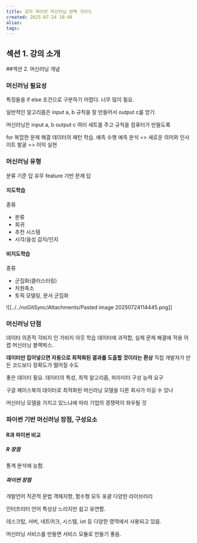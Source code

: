 ```yaml
---
title: 강의 파이썬 머신러닝 완벽 가이드
created: 2025-07-24 10:48
alias:
tags:
---
```

## 섹션 1. 강의 소개

##섹션 2. 머신러닝 개념
### 머신러닝 필요성 
특징들을 if else 조건으로 구분하기 어렵다. 너무 많이 필요.

일반적인 알고리즘은 
input a, b
규칙을 잘 만들어서
output c를 얻기.

머신러닝은
input a, b
output c 
여러 세트를 주고 규칙을 컴퓨터가 만들도록

for 복잡한 문제 해결
데이터의 패턴 학습. 예측 수행
예측 분석 => 새로운 의미와 인사이트 발굴 => 이익 실현


### 머신러닝 유형
분류 기준 답 유무
feature 기반
문제 답
#### 지도학습
종류
- 분류
- 회귀
- 추천 시스템
- 시각/음성 감지/인지


#### 비지도학습
종류
- 군집화(클러스터링)
- 차원축소
- 토픽 모델링, 문서 군집화

![[../../noGitSync/Attachments/Pasted image 20250724114445.png]]

### 머신러닝 단점
데이터 의존적 각비지 인 가비지 아웃
학습 데이터에 과적합, 실제 문제 해결에 적용 어렵
머신러닝 블랙박스. 

**데이터만 집어넣으면 자동으로 최적화된 결과를 도출할 것이라는 환상**
직접 개발자가 만든 코드보다 정확도가 떨어질 수도

좋은 데이터 필요.
데이터의 특성, 최적 알고리즘, 파라미터 구성 능력 요구

구글 페이스북의 데이터로 최적화된 머신러닝 모델을 다른 회사가 이길 수 있나

머신러닝 모델을 가지고 있느냐에 따라 기업의 경쟁력이 좌우될 것

### 파이썬 기반 머신러닝 장점, 구성요소
#### R과 파이썬 비교
##### R 장점
통계 분석에 능함.

##### 파이썬 장점
개발언어
직관적 문법
객체지향, 함수형 모두 포괄
다양한 라이브러리

인터프리터 언어 특성상 느리지만 쉽고 유연함.

데스크탑, 서버, 네트어크, 시스템, iot 등 다양한 영역에서 사용되고 있음.

머신러닝 서비스를 만들면
서비스 모듈로 만들기 좋음.

